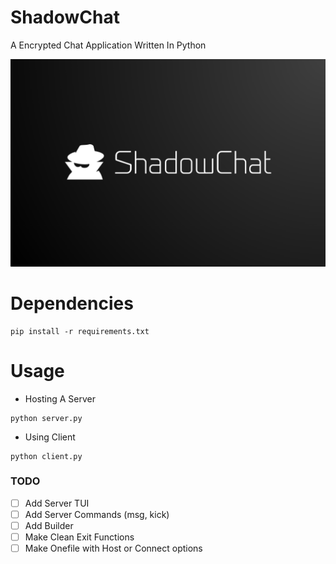 # ShadowChat
A Encrypted Chat Application Written In Python

![](images/logo.png)

# Dependencies

```
pip install -r requirements.txt
```

# Usage

- Hosting A Server
```
python server.py
```

- Using Client
```
python client.py
```

### TODO

- [ ] Add Server TUI
- [ ] Add Server Commands (msg, kick)
- [ ] Add Builder
- [ ] Make Clean Exit Functions
- [ ] Make Onefile with Host or Connect options
